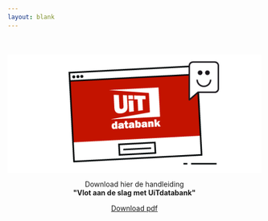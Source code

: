 ```yaml
---
layout: blank
---
```

<img src="/img/udb-icon.png" style="margin: 50px auto 0 auto; display: block">
<p style="text-align: center">Download hier de handleiding<br><strong>"Vlot aan de slag met UiTdatabank"</strong></p>
<p style="text-align: center"><a class="btn" href="/files/udb-handleiding.pdf">Download pdf</a></p>
